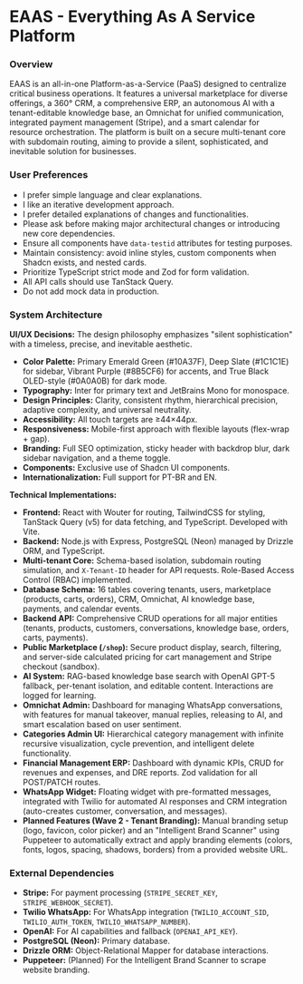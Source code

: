 # EAAS - Everything As A Service Platform

### Overview
EAAS is an all-in-one Platform-as-a-Service (PaaS) designed to centralize critical business operations. It features a universal marketplace for diverse offerings, a 360° CRM, a comprehensive ERP, an autonomous AI with a tenant-editable knowledge base, an Omnichat for unified communication, integrated payment management (Stripe), and a smart calendar for resource orchestration. The platform is built on a secure multi-tenant core with subdomain routing, aiming to provide a silent, sophisticated, and inevitable solution for businesses.

### User Preferences
- I prefer simple language and clear explanations.
- I like an iterative development approach.
- I prefer detailed explanations of changes and functionalities.
- Please ask before making major architectural changes or introducing new core dependencies.
- Ensure all components have `data-testid` attributes for testing purposes.
- Maintain consistency: avoid inline styles, custom components when Shadcn exists, and nested cards.
- Prioritize TypeScript strict mode and Zod for form validation.
- All API calls should use TanStack Query.
- Do not add mock data in production.

### System Architecture

**UI/UX Decisions:**
The design philosophy emphasizes "silent sophistication" with a timeless, precise, and inevitable aesthetic.
- **Color Palette:** Primary Emerald Green (#10A37F), Deep Slate (#1C1C1E) for sidebar, Vibrant Purple (#8B5CF6) for accents, and True Black OLED-style (#0A0A0B) for dark mode.
- **Typography:** Inter for primary text and JetBrains Mono for monospace.
- **Design Principles:** Clarity, consistent rhythm, hierarchical precision, adaptive complexity, and universal neutrality.
- **Accessibility:** All touch targets are ≥44×44px.
- **Responsiveness:** Mobile-first approach with flexible layouts (flex-wrap + gap).
- **Branding:** Full SEO optimization, sticky header with backdrop blur, dark sidebar navigation, and a theme toggle.
- **Components:** Exclusive use of Shadcn UI components.
- **Internationalization:** Full support for PT-BR and EN.

**Technical Implementations:**
- **Frontend:** React with Wouter for routing, TailwindCSS for styling, TanStack Query (v5) for data fetching, and TypeScript. Developed with Vite.
- **Backend:** Node.js with Express, PostgreSQL (Neon) managed by Drizzle ORM, and TypeScript.
- **Multi-tenant Core:** Schema-based isolation, subdomain routing simulation, and `X-Tenant-ID` header for API requests. Role-Based Access Control (RBAC) implemented.
- **Database Schema:** 16 tables covering tenants, users, marketplace (products, carts, orders), CRM, Omnichat, AI knowledge base, payments, and calendar events.
- **Backend API:** Comprehensive CRUD operations for all major entities (tenants, products, customers, conversations, knowledge base, orders, carts, payments).
- **Public Marketplace (`/shop`):** Secure product display, search, filtering, and server-side calculated pricing for cart management and Stripe checkout (sandbox).
- **AI System:** RAG-based knowledge base search with OpenAI GPT-5 fallback, per-tenant isolation, and editable content. Interactions are logged for learning.
- **Omnichat Admin:** Dashboard for managing WhatsApp conversations, with features for manual takeover, manual replies, releasing to AI, and smart escalation based on user sentiment.
- **Categories Admin UI:** Hierarchical category management with infinite recursive visualization, cycle prevention, and intelligent delete functionality.
- **Financial Management ERP:** Dashboard with dynamic KPIs, CRUD for revenues and expenses, and DRE reports. Zod validation for all POST/PATCH routes.
- **WhatsApp Widget:** Floating widget with pre-formatted messages, integrated with Twilio for automated AI responses and CRM integration (auto-creates customer, conversation, and messages).
- **Planned Features (Wave 2 - Tenant Branding):** Manual branding setup (logo, favicon, color picker) and an "Intelligent Brand Scanner" using Puppeteer to automatically extract and apply branding elements (colors, fonts, logos, spacing, shadows, borders) from a provided website URL.

### External Dependencies
- **Stripe:** For payment processing (`STRIPE_SECRET_KEY`, `STRIPE_WEBHOOK_SECRET`).
- **Twilio WhatsApp:** For WhatsApp integration (`TWILIO_ACCOUNT_SID`, `TWILIO_AUTH_TOKEN`, `TWILIO_WHATSAPP_NUMBER`).
- **OpenAI:** For AI capabilities and fallback (`OPENAI_API_KEY`).
- **PostgreSQL (Neon):** Primary database.
- **Drizzle ORM:** Object-Relational Mapper for database interactions.
- **Puppeteer:** (Planned) For the Intelligent Brand Scanner to scrape website branding.